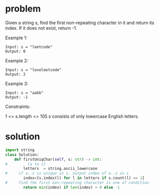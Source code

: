 # problem
Given a string s, find the first non-repeating character in it and return its index. If it does not exist, return -1.

 

Example 1:

```
Input: s = "leetcode"
Output: 0
```
Example 2:

```
Input: s = "loveleetcode"
Output: 2
```
Example 3:

```
Input: s = "aabb"
Output: -1
```

Constraints:

1 <= s.length <= 105
s consists of only lowercase English letters.
# solution

```python
import string
class Solution:
    def firstUniqChar(self, s: str) -> int:
#         [a to z]
        letters  = string.ascii_lowercase
#     if a..z is unique in s, output index of a..z in s
        index=[s.index(l) for l in letters if s.count(l) == 1]
#     find the first non-repeating character is one of condition
        return min(index) if len(index) > 0 else -1
```